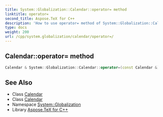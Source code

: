 ```yaml
---
title: System::Globalization::Calendar::operator= method
linktitle: operator=
second_title: Aspose.TeX for C++
description: 'How to use operator= method of System::Globalization::Calendar class in C++.'
type: docs
weight: 200
url: /cpp/system.globalization/calendar/operator=/
---
```

## Calendar::operator= method




```cpp
Calendar & System::Globalization::Calendar::operator=(const Calendar &)=delete
```

## See Also

* Class [Calendar](../)
* Class [Calendar](../)
* Namespace [System::Globalization](../../)
* Library [Aspose.TeX for C++](../../../)
